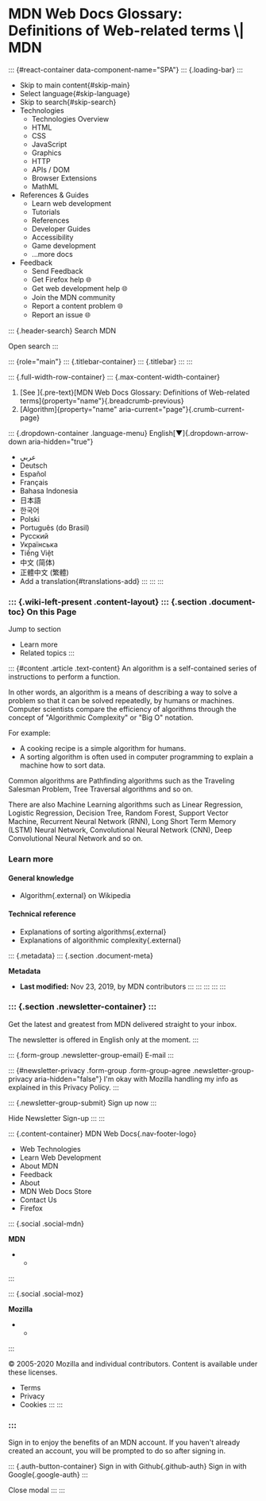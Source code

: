 # MDN Web Docs Glossary: Definitions of Web-related terms \\| MDN

::: {#react-container data-component-name="SPA"} ::: {.loading-bar} :::

- Skip to main content{#skip-main}
- Select language{#skip-language}
- Skip to search{#skip-search}
- Technologies
  - Technologies Overview
  - HTML
  - CSS
  - JavaScript
  - Graphics
  - HTTP
  - APIs / DOM
  - Browser Extensions
  - MathML
- References & Guides
  - Learn web development
  - Tutorials
  - References
  - Developer Guides
  - Accessibility
  - Game development
  - ...more docs
- Feedback
  - Send Feedback
  - Get Firefox help 🌐
  - Get web development help 🌐
  - Join the MDN community
  - Report a content problem 🌐
  - Report an issue 🌐

::: {.header-search} Search MDN

Open search :::

::: {role="main"} ::: {.titlebar-container} ::: {.titlebar} ::: :::

::: {.full-width-row-container} ::: {.max-content-width-container}

1. \[See ]{.pre-text}\[MDN Web Docs Glossary: Definitions of Web-related terms]{property="name"}{.breadcrumb-previous}
2. \[Algorithm]{property="name" aria-current="page"}{.crumb-current-page}

::: {.dropdown-container .language-menu} English\[▼]{.dropdown-arrow-down aria-hidden="true"}

- عربي
- Deutsch
- Español
- Français
- Bahasa Indonesia
- 日本語
- 한국어
- Polski
- Português (do Brasil)
- Русский
- Українська
- Tiếng Việt
- 中文 (简体)
- 正體中文 (繁體)
- Add a translation{#translations-add} ::: ::: :::

### ::: {.wiki-left-present .content-layout} ::: {.section .document-toc} On this Page

Jump to section

- Learn more
- Related topics :::

::: {#content .article .text-content} An algorithm is a self-contained series of instructions to perform a function.

In other words, an algorithm is a means of describing a way to solve a problem so that it can be solved repeatedly, by humans or machines. Computer scientists compare the efficiency of algorithms through the concept of "Algorithmic Complexity" or "Big O" notation.

For example:

- A cooking recipe is a simple algorithm for humans.
- A sorting algorithm is often used in computer programming to explain a machine how to sort data.

Common algorithms are Pathfinding algorithms such as the Traveling Salesman Problem, Tree Traversal algorithms and so on.

There are also Machine Learning algorithms such as Linear Regression, Logistic Regression, Decision Tree, Random Forest, Support Vector Machine, Recurrent Neural Network (RNN), Long Short Term Memory (LSTM) Neural Network, Convolutional Neural Network (CNN), Deep Convolutional Neural Network and so on.

### Learn more <a href="#learn_more" id="learn_more"></a>

#### General knowledge <a href="#general_knowledge" id="general_knowledge"></a>

- Algorithm{.external} on Wikipedia

#### Technical reference <a href="#technical_reference" id="technical_reference"></a>

- Explanations of sorting algorithms{.external}
- Explanations of algorithmic complexity{.external}

::: {.metadata} ::: {.section .document-meta}

**Metadata**

- **Last modified:** Nov 23, 2019, by MDN contributors ::: ::: ::: ::: :::

### ::: {.section .newsletter-container} ::: <a href="#newsletter-form-container-.newsletter-.section-.newsletter-head-learn-the-best-of-web-development-le" id="newsletter-form-container-.newsletter-.section-.newsletter-head-learn-the-best-of-web-development-le"></a>

Get the latest and greatest from MDN delivered straight to your inbox.

The newsletter is offered in English only at the moment. :::

::: {.form-group .newsletter-group-email} E-mail :::

::: {#newsletter-privacy .form-group .form-group-agree .newsletter-group-privacy aria-hidden="false"} I'm okay with Mozilla handling my info as explained in this Privacy Policy. :::

::: {.newsletter-group-submit} Sign up now :::

Hide Newsletter Sign-up ::: :::

::: {.content-container} MDN Web Docs{.nav-footer-logo}

- Web Technologies
- Learn Web Development
- About MDN
- Feedback
- About
- MDN Web Docs Store
- Contact Us
- Firefox

::: {.social .social-mdn}

**MDN**

- -

:::

::: {.social .social-moz}

**Mozilla**

- -

:::

© 2005-2020 Mozilla and individual contributors. Content is available under these licenses.

- Terms
- Privacy
- Cookies ::: :::

### ::: <a href="#auth-modal-.modal-.hidden-.section-.auth-providers-tabindex-1-role-dialog-aria-modal-true-aria-label" id="auth-modal-.modal-.hidden-.section-.auth-providers-tabindex-1-role-dialog-aria-modal-true-aria-label"></a>

Sign in to enjoy the benefits of an MDN account. If you haven't already created an account, you will be prompted to do so after signing in.

::: {.auth-button-container} Sign in with Github{.github-auth} Sign in with Google{.google-auth} :::

Close modal ::: :::
